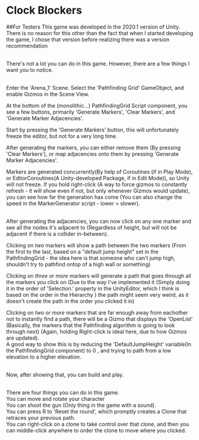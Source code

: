 # Clock Blockers
 
##For Testers
This game was developed in the 2020.1 version of Unity. There is no reason for this other than the fact that when I started developing the game, I chose that version before realizing there was a version recommendation<br><br>

There's not a lot you can do in this game. However, there are a few things I want you to notice.<br><br>


Enter the 'Arena_1' Scene. Select the 'Pathfinding Grid' GameObject, and enable Gizmos in the Scene View. <br>

At the bottom of the (monolithic...) PathfindingGrid Script component, you see a few buttons,
 primarily 'Generate Markers', 'Clear Markers', and 'Generate Marker Adjacencies'. <br>
 
Start by pressing the 'Generate Markers' button, this will unfortunately freeze the editor, but not for a very long time. <br>

After generating the markers, you can either remove them (By pressing 'Clear Markers'), or map adjacencies onto them by pressing 'Generate Marker Adjacencies'. <br>

Markers are generated concurrently(By help of Coroutines (if in Play Mode), or EditorCoroutines(A Unity-developed Package, if in Edit Mode)),
 so Unity will not freeze. If you hold right-click (A way to force gizmos to constantly refresh - it will show even if not, but only whenever Gizmos would update),
  you can see how far the generation has come (You can also change the speed in the MarkerGenerator script - lower = slower). <br><br>

After generating the adjacencies, you can now click on any one marker and see all the nodes it's adjacent to (Regardless of height, but will not be adjacent if there is a collider in-between). <br>

Clicking on _two_ markers will show a path between the two markers (From the first to the last, based on a "default jump height" set in the PathfindingGrid - the idea here is that someone who can't jump high, shouldn't try to pathfind ontop of a high wall or something)<br>

Clicking on _three or more_ markers will generate a path that goes through all the markers you click on (Due to the way I've implemented it (Simply doing it in the order of 'Selection.' property in the UnityEditor, which I think is based on the order in the Hierarchy ) the path might seem very weird, as it doesn't create the path in the order you clicked it in) <br>

Clicking on _two or more_ markers that are far enough away from eachother not to instantly find a path, there will be a Gizmo that displays the 'OpenList' (Basically, the markers that the Pathfinding algorithm is going to look through next) (Again, holding Right-click is ideal here, due to how Gizmos are updated).<br>
A good way to show this is by reducing the 'DefaultJumpHeight' variable(In the PathfindingGrid component) to 0 , and trying to path from a low elevation to a higher elevation.<br><br>

Now, after showing that, you can build and play. <br><br>

There are four things you can do in this game. <br>
You can move and rotate your character<br>
You can shoot the gun (Only thing in the game with a sound). <br>
You can press R to 'Reset the round', which promptly creates a Clone that retraces your previous path.<br>
You can right-click on a clone to take control over that clone, and then you can middle-click anywhere to order the clone to move where you clicked. 